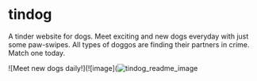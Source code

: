 # tindog
A tinder website for dogs. Meet exciting and new dogs everyday with just some paw-swipes. 
All types of doggos are finding their partners in crime. Match one today.

![Meet new dogs daily!](![image](![tindog_readme_image](https://github.com/gargajit/tindog/assets/118595104/191d92f3-dd91-4933-a07b-d0b7d0324bf4)
